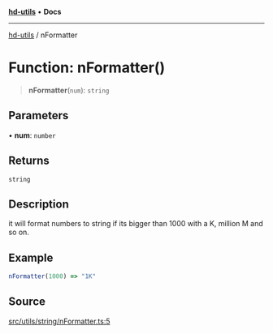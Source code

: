 [**hd-utils**](../README.md) • **Docs**

***

[hd-utils](../globals.md) / nFormatter

# Function: nFormatter()

> **nFormatter**(`num`): `string`

## Parameters

• **num**: `number`

## Returns

`string`

## Description

it will format numbers to string if its bigger than 1000 with a K, million M and so on.

## Example

```ts
nFormatter(1000) => "1K"
```

## Source

[src/utils/string/nFormatter.ts:5](https://github.com/AhmadHddad/h-utils/blob/5c76ff5de068cee019fc632d9da2e395721bb48f/src/utils/string/nFormatter.ts#L5)
